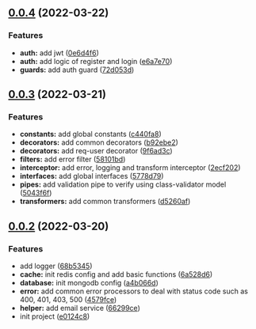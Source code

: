 ## [0.0.4](https://github.com/lhj-web/slack-backend/compare/v0.0.3...v0.0.4) (2022-03-22)

### Features

- **auth:** add jwt ([0e6d4f6](https://github.com/lhj-web/slack-backend/commit/0e6d4f6ae1ef580442b4cbfa1c9aeae6b6ae6e94))
- **auth:** add logic of register and login ([e6a7e70](https://github.com/lhj-web/slack-backend/commit/e6a7e707595f0ccf4324c5adc965745d6eaaf9ed))
- **guards:** add auth guard ([72d053d](https://github.com/lhj-web/slack-backend/commit/72d053d8998b91f75245c74d7b1ad1a6483dbdcf))

## [0.0.3](https://codeup.aliyun.com/6212f97e74c3f3b550746f5d/slack/slack-backend/compare/v0.0.2...v0.0.3) (2022-03-21)

### Features

- **constants:** add global constants ([c440fa8](https://codeup.aliyun.com/6212f97e74c3f3b550746f5d/slack/slack-backend/commits/c440fa81298313a3af9459ed0b0350d115a087fc))
- **decorators:** add common decorators ([b92ebe2](https://codeup.aliyun.com/6212f97e74c3f3b550746f5d/slack/slack-backend/commits/b92ebe2abf3a7699fab2c6a5d34b7f257a03ec05))
- **decorators:** add req-user decorator ([9f6ad3c](https://codeup.aliyun.com/6212f97e74c3f3b550746f5d/slack/slack-backend/commits/9f6ad3c893d19adee57109bfe8e2c88299bd4723))
- **filters:** add error filter ([58101bd](https://codeup.aliyun.com/6212f97e74c3f3b550746f5d/slack/slack-backend/commits/58101bdcbda7456c86a079a1e497324ebeda2cbc))
- **interceptor:** add error, logging and transform interceptor ([2ecf202](https://codeup.aliyun.com/6212f97e74c3f3b550746f5d/slack/slack-backend/commits/2ecf202d86af8a716df2972fa2244c95319753eb))
- **interfaces:** add global interfaces ([5778d79](https://codeup.aliyun.com/6212f97e74c3f3b550746f5d/slack/slack-backend/commits/5778d79bbda39694acbee37372066722aeb055e9))
- **pipes:** add validation pipe to verify using class-validator model ([5043f6f](https://codeup.aliyun.com/6212f97e74c3f3b550746f5d/slack/slack-backend/commits/5043f6f4001657c4eb7b40e0d98a64b147bbdb77))
- **transformers:** add common transformers ([d5260af](https://codeup.aliyun.com/6212f97e74c3f3b550746f5d/slack/slack-backend/commits/d5260af690e7a02f238a6a37b6bc9e19db3c6b8f))

## [0.0.2](https://codeup.aliyun.com/6212f97e74c3f3b550746f5d/slack/slack-backend/compare/e0124c874fcf0a72a80e8881343abab6f3b19f8c...v0.0.2) (2022-03-20)

### Features

- add logger ([68b5345](https://codeup.aliyun.com/6212f97e74c3f3b550746f5d/slack/slack-backend/commits/68b5345f192dc9db90e1535b6dc3ab18def3d79e))
- **cache:** init redis config and add basic functions ([6a528d6](https://codeup.aliyun.com/6212f97e74c3f3b550746f5d/slack/slack-backend/commits/6a528d61c69ec5dd5e8f3a898d76fda2094af98d))
- **database:** init mongodb config ([a4b066d](https://codeup.aliyun.com/6212f97e74c3f3b550746f5d/slack/slack-backend/commits/a4b066d5941f5c5f3b63fcd4e5f6fe2de7bd29e6))
- **error:** add common error processors to deal with status code such as 400, 401, 403, 500 ([4579fce](https://codeup.aliyun.com/6212f97e74c3f3b550746f5d/slack/slack-backend/commits/4579fce9e37b7551c2cbe0f4b2cd093e52c9fc8a))
- **helper:** add email service ([66299ce](https://codeup.aliyun.com/6212f97e74c3f3b550746f5d/slack/slack-backend/commits/66299cef28e37b12daa381dc201938cd25ae2973))
- init project ([e0124c8](https://codeup.aliyun.com/6212f97e74c3f3b550746f5d/slack/slack-backend/commits/e0124c874fcf0a72a80e8881343abab6f3b19f8c))

